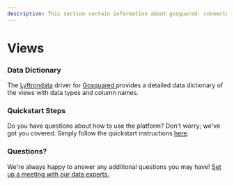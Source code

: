 ```yaml
---
description: This section contain information about gosquared- connector views information
---
```


# Views

### Data Dictionary

The [Lyftrondata](https://www.lyftrondata.com/) driver for [Gosquared ](../../gosquared-/data-model/None/)provides a detailed data dictionary of the views with data types and column names.

### Quickstart Steps

Do you have questions about how to use the platform? Don't worry; we've got you covered. Simply follow the quickstart instructions [here](../).

### Questions? <a href="#questions" id="questions"></a>

We're always happy to answer any additional questions you may have! [Set up a meeting with our data experts.](https://www.lyftrondata.com/book-a-meeting/)
